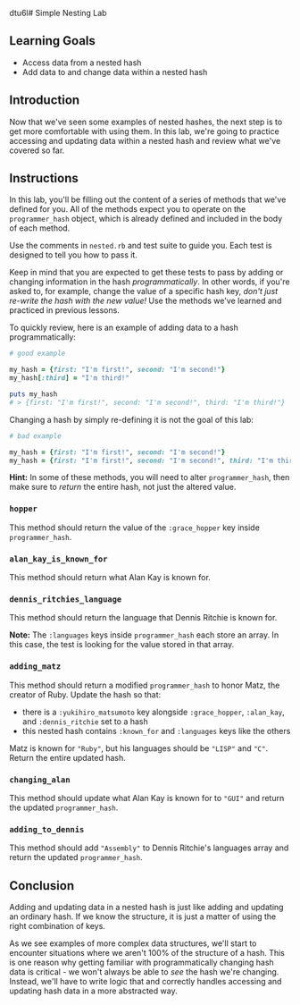 dtu6l# Simple Nesting Lab

## Learning Goals

- Access data from a nested hash
- Add data to and change data within a nested hash

## Introduction

Now that we've seen some examples of nested hashes, the next step is to get more
comfortable with using them. In this lab, we're going to practice accessing and
updating data within a nested hash and review what we've covered so far.

## Instructions

In this lab, you'll be filling out the content of a series of methods that we've
defined for you. All of the methods expect you to operate on the
`programmer_hash` object, which is already defined and included in the body of
each method.

Use the comments in `nested.rb` and test suite to guide you. Each test is
designed to tell you how to pass it.

Keep in mind that you are expected to get these tests to pass by adding or
changing information in the hash *programmatically*. In other words, if you're
asked to, for example, change the value of a specific hash key, *don't just
re-write the hash with the new value!* Use the methods we've learned and
practiced in previous lessons.

To quickly review, here is an example of adding data to a hash
programmatically:

```ruby
# good example

my_hash = {first: "I'm first!", second: "I'm second!"}
my_hash[:third] = "I'm third!"

puts my_hash
# > {first: "I'm first!", second: "I'm second!", third: "I'm third!"}
```

Changing a hash by simply re-defining it is not the goal of this lab:

```ruby
# bad example

my_hash = {first: "I'm first!", second: "I'm second!"}
my_hash = {first: "I'm first!", second: "I'm second!", third: "I'm third!"}
```

**Hint:** In some of these methods, you will need to alter `programmer_hash`,
then make sure to _return_ the entire hash, not just the altered value.

### `hopper`

This method should return the value of the `:grace_hopper` key inside
`programmer_hash`.

### `alan_kay_is_known_for`

This method should return what Alan Kay is known for.

### `dennis_ritchies_language`

This method should return the language that Dennis Ritchie is known for.

**Note:** The `:languages` keys inside `programmer_hash` each store an array. In
this case, the test is looking for the value stored in that array.

### `adding_matz`

This method should return a modified `programmer_hash` to honor Matz, the
creator of Ruby. Update the hash so that:

- there is a `:yukihiro_matsumoto` key alongside `:grace_hopper`, `:alan_kay`,
  and `:dennis_ritchie` set to a hash
- this nested hash contains `:known_for` and  `:languages` keys like the others

Matz is known for `"Ruby"`, but his languages should be `"LISP"` and `"C"`.
Return the entire updated hash.

### `changing_alan`

This method should update what Alan Kay is known for to `"GUI"` and return the
updated `programmer_hash`.

### `adding_to_dennis`

This method should add `"Assembly"` to Dennis Ritchie's languages array and
return the updated `programmer_hash`.

## Conclusion

Adding and updating data in a nested hash is just like adding and updating an
ordinary hash. If we know the structure, it is just a matter of using the right
combination of keys.

As we see examples of more complex data structures, we'll start to encounter
situations where we aren't 100% of the structure of a hash. This is one reason
why getting familiar with programmatically changing hash data is critical - we
won't always be able to _see_ the hash we're changing. Instead, we'll have to
write logic that and correctly handles accessing and updating hash data in a
more abstracted way.
